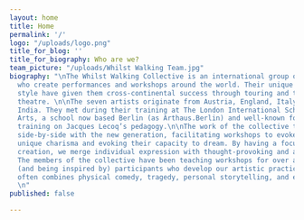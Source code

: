 ```yaml
---
layout: home
title: Home
permalink: '/'
logo: "/uploads/logo.png"
title_for_blog: ''
title_for_biography: Who are we?
team_picture: "/uploads/Whilst Walking Team.jpg"
biography: "\nThe Whilst Walking Collective is an international group of theatre-makers
  who create performances and workshops around the world. Their unique process and
  style have given them cross-continental success through touring and teaching devised
  theatre. \n\nThe seven artists originate from Austria, England, Italy, Spain and
  India. They met during their training at The London International School of Performing
  Arts, a school now based Berlin (as Arthaus.Berlin) and well-known for its unique
  training on Jacques Lecoq’s pedagogy.\n\nThe work of the collective thrives by working
  side-by-side with the new generation, facilitating workshops to evoke the participant’s
  unique charisma and evoking their capacity to dream. By having a focus on group
  creation, we merge individual expression with thought-provoking and accessible productions.
  The members of the collective have been teaching workshops for over a decade, inspiring
  (and being inspired by) participants who develop our artistic practice. Our work
  often combines physical comedy, tragedy, personal storytelling, and even multimedia.
  \n"
published: false

---
```

